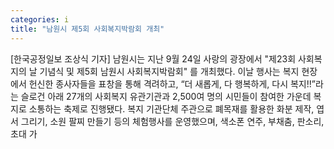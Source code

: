 ```yaml
---
categories: i
title: "남원시 제5회 사회복지박람회 개최"
---
```

[한국공정일보 조상식 기자] 남원시는 지난 9월 24일 사랑의 광장에서 "제23회 사회복지의 날 기념식 및 제5회 남원시 사회복지박람회" 를 개최했다. 이날 행사는 복지 현장에서 헌신한 종사자들을 표창을 통해 격려하고, “더 새롭게, 다 행복하게, 다시 복지!!”라는 슬로건 아래 27개의 사회복지 유관기관과 2,500여 명의 시민들이 참여한 가운데 복지로 소통하는 축제로 진행됐다. 복지 기관단체 주관으로 폐목재를 활용한 화분 제작, 엽서 그리기, 소원 팔찌 만들기 등의 체험행사를 운영했으며, 색소폰 연주, 부채춤, 판소리, 초대 가